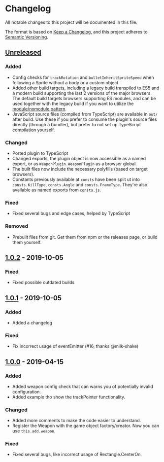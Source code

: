 # Changelog
All notable changes to this project will be documented in this file.

The format is based on [Keep a Changelog](https://keepachangelog.com/en/1.0.0/),
and this project adheres to [Semantic Versioning](https://semver.org/spec/v2.0.0.html).

## [Unreleased]
### Added
- Config checks for `trackRotation` and `bulletInheritSpriteSpeed` when following a Sprite without a body or a custom object.
- Added other build targets, including a legacy build transpiled to ES5 and a modern build supporting the last 2 versions of the major browsers.
The default build targets browsers supporting ES modules, and can be used together with the legacy build if you want to utilize the
[module/nomodule pattern](https://philipwalton.com/articles/deploying-es2015-code-in-production-today/).
- JavaScript source files (compiled from TypeScript) are available in `out/` after build. Use these if you prefer to consume the plugin's source
files directly (through a bundler), but prefer to not set up TypeScript compilation yourself.

### Changed
- Ported plugin to TypeScript
- Changed exports, the plugin object is now accessible as a named export, or as `WeaponPlugin.WeaponPlugin` as a browser global.
- The built files now include the necessary polyfills (based on target browsers).
- Constants previously available at `consts` have been split ut into `consts.KillType`, `consts.Angle` and `consts.FrameType`. They're also available as named exports from `consts.js`.

### Fixed
- Fixed several bugs and edge cases, helped by TypeScript

### Removed
- Prebuilt files from git. Get them from npm or the releases page, or build them yourself.

## [1.0.2] - 2019-10-05
### Fixed
- Fixed possible outdated builds

## [1.0.1] - 2019-10-05
### Added
- Added a changelog

### Fixed
- Fix incorrect usage of eventEmitter (#16, thanks @milk-shake)

## [1.0.0] - 2019-04-15
### Added
- Added weapon config check that can warns you of potentially invalid configuration.
- Added example tho show the trackPointer functionality.

### Changed
- Added more comments to make the code easier to understand.
- Register the Weapon with the game object factory/creator. Now you can use `this.add.weapon`.

### Fixed
- Fixed several bugs, like incorrect usage of Rectangle.CenterOn.

[Unreleased]: https://github.com/16patsle/phaser3-weapon-plugin/compare/v1.0.1...HEAD
[1.0.2]: https://github.com/16patsle/phaser3-weapon-plugin/compare/v1.0.1...v1.0.2
[1.0.1]: https://github.com/16patsle/phaser3-weapon-plugin/compare/v1.0.0...v1.0.1
[1.0.0]: https://github.com/16patsle/phaser3-weapon-plugin/compare/v1.0.0-beta.1...v1.0.0